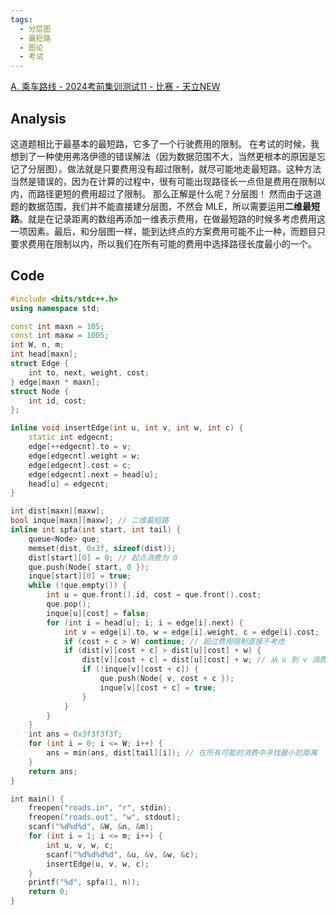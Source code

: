 ```yaml
---
tags:
  - 分层图
  - 最短路
  - 图论
  - 考试
---
```

[A. 乘车路线 - 2024考前集训测试11 - 比赛 - 天立NEW](http://47.108.49.170:8000/contest/21/problem/1)
## Analysis
这道题相比于最基本的最短路，它多了一个行驶费用的限制。
在考试的时候，我想到了一种使用弗洛伊德的错误解法（因为数据范围不大，当然更根本的原因是忘记了分层图）。做法就是只要费用没有超过限制，就尽可能地走最短路。这种方法当然是错误的，因为在计算的过程中，很有可能出现路径长一点但是费用在限制以内，而路径更短的费用超过了限制。
那么正解是什么呢？分层图！
然而由于这道题的数据范围，我们并不能直接建分层图，不然会 MLE，所以需要运用**二维最短路**。就是在记录距离的数组再添加一维表示费用，在做最短路的时候多考虑费用这一项因素。最后，和分层图一样，能到达终点的方案费用可能不止一种，而题目只要求费用在限制以内，所以我们在所有可能的费用中选择路径长度最小的一个。
## Code
```cpp
#include <bits/stdc++.h>
using namespace std;

const int maxn = 105;
const int maxw = 1005;
int W, n, m;
int head[maxn];
struct Edge {
    int to, next, weight, cost;
} edge[maxn * maxn];
struct Node {
    int id, cost;
};

inline void insertEdge(int u, int v, int w, int c) {
    static int edgecnt;
    edge[++edgecnt].to = v;
    edge[edgecnt].weight = w;
    edge[edgecnt].cost = c;
    edge[edgecnt].next = head[u];
    head[u] = edgecnt;
}

int dist[maxn][maxw];
bool inque[maxn][maxw]; // 二维最短路
inline int spfa(int start, int tail) {
    queue<Node> que;
    memset(dist, 0x3f, sizeof(dist));
    dist[start][0] = 0; // 起点消费为 0
    que.push(Node{ start, 0 });
    inque[start][0] = true;
    while (!que.empty()) {
        int u = que.front().id, cost = que.front().cost;
        que.pop();
        inque[u][cost] = false;
        for (int i = head[u]; i; i = edge[i].next) {
            int v = edge[i].to, w = edge[i].weight, c = edge[i].cost;
            if (cost + c > W) continue; // 超过费用限制直接不考虑
            if (dist[v][cost + c] > dist[u][cost] + w) {
                dist[v][cost + c] = dist[u][cost] + w; // 从 u 到 v 消费为 c
                if (!inque[v][cost + c]) {
                    que.push(Node{ v, cost + c });
                    inque[v][cost + c] = true;
                }
            }
        }
    }
    int ans = 0x3f3f3f3f;
    for (int i = 0; i <= W; i++) {
        ans = min(ans, dist[tail][i]); // 在所有可能的消费中寻找最小的距离
    }
    return ans;
}

int main() {
    freopen("roads.in", "r", stdin);
    freopen("roads.out", "w", stdout);
    scanf("%d%d%d", &W, &n, &m);
    for (int i = 1; i <= m; i++) {
        int u, v, w, c;
        scanf("%d%d%d%d", &u, &v, &w, &c);
        insertEdge(u, v, w, c);
    }
    printf("%d", spfa(1, n));
    return 0;
}
```
